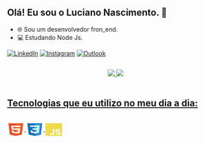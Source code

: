 ## Olá! Eu sou o Luciano Nascimento. 👋

- 🌐 Sou um desenvolvedor fron_end.
- 💻 Estudando Node Js.


[![LinkedIn](https://img.shields.io/badge/LinkedIn-0077B5?style=for-the-badge&logo=linkedin&logoColor=white)](https://www.linkedin.com/in/lucianonascimentojr89/)
[![Instagram](https://img.shields.io/badge/Instagram-E4405F?style=for-the-badge&logo=instagram&logoColor=white)](https://www.instagram.com/ljnascimento/)
[![Outlook](https://img.shields.io/badge/Microsoft_Outlook-0078D4?style=for-the-badge&logo=microsoft-outlook&logoColor=white)](mailto:lucianonascimentojr@hotmail.com)

##

<div align="center">
  <a href="https://github.com/Ljnascimento-89">
  <img height="180em" src="https://github-readme-stats.vercel.app/api?username=Ljnascimento-89&show_icons=true&theme=dark&include_all_commits=true&count_private=true"/>
  <img height="180em" src="https://github-readme-stats.vercel.app/api/top-langs/?username=Ljnascimento-89&layout=compact&langs_count=7&theme=dark"/>
</div><br/>

## Tecnologias que eu utilizo no meu dia a dia:
<div style="display: inline_block"><br>
  <img align="center" alt="Rafa-HTML" height="30" width="40" src="https://raw.githubusercontent.com/devicons/devicon/master/icons/html5/html5-original.svg">
  <img align="center" alt="Rafa-CSS" height="30" width="40" src="https://raw.githubusercontent.com/devicons/devicon/master/icons/css3/css3-original.svg">
  <img align="center" alt="Rafa-Js" height="30" width="40" src="https://raw.githubusercontent.com/devicons/devicon/master/icons/javascript/javascript-plain.svg">
</div>



